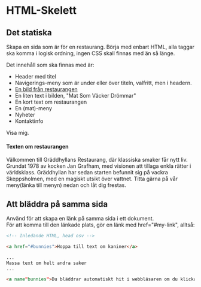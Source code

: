 # HTML-Skelett


## Det statiska  

Skapa en sida som är för en restaurang. 
Börja med enbart HTML, alla taggar ska komma i logisk ordning, ingen CSS skall finnas med än så länge.

Det innehåll som ska finnas med är:  
* Header med titel
* Navigerings-meny som är under eller över titeln, valfritt, men i headern.
* [En bild från restaurangen](http://nicullman.se/webbutv/images.html)
* En liten text i bilden, "Mat Som Väcker Drömmar"
* En kort text om restaurangen
* En (mat)-meny
* Nyheter
* Kontaktinfo

Visa mig.

#### Texten om restaurangen  
Välkommen till Gräddhyllans Restaurang, där klassiska smaker får nytt liv. Grundat 1978 av kocken
Jan Grafham, med visionen att tillaga enkla rätter i världsklass. Gräddhyllan har sedan starten befunnit sig på vackra Skeppsholmen,
med en magiskt utsikt över vattnet. Titta gärna på vår meny(länka till menyn) nedan och låt dig frestas. 

## Att bläddra på samma sida

Använd <a name="my-link"></a> för att skapa en länk på samma sida i ett dokument.  
För att komma till den länkade plats, gör en länk med href="#my-link", alltså:

```HTML
<!-- Inledande HTML, head osv -->

<a href="#bunnies">Hoppa till text om kaniner</a>

...
Massa text om helt andra saker  
...  

<a name"bunnies">Du bläddrar automatiskt hit i webbläsaren om du klickar på #bunnies-länken.</a>

```
